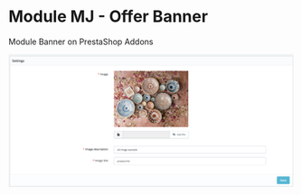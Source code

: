 # Module MJ - Offer Banner

Module Banner on PrestaShop Addons

<img src="https://github.com/oubihis/mjofferbanner/blob/main/MJ-Offer-Banner.png?raw=true">
